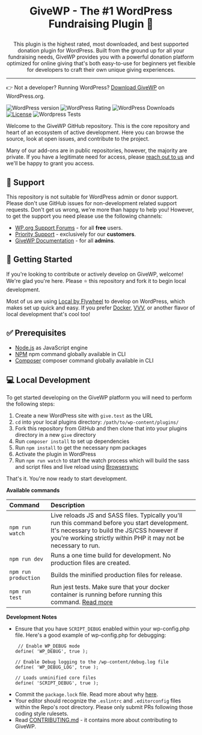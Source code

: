 <h1><p align="center">GiveWP - The #1 WordPress Fundraising Plugin 💚</p></h1>

<p align="center">This plugin is the highest rated, most downloaded, and best supported donation plugin for WordPress. Built from the ground up for all your fundraising needs, GiveWP provides you with a powerful donation platform optimized for online giving that's both easy-to-use for beginners yet flexible for developers to craft their own unique giving experiences.</p>

---

👉 Not a developer? Running WordPress? [Download GiveWP](https://wordpress.org/plugins/give/) on WordPress.org.

![WordPress version](https://img.shields.io/wordpress/plugin/v/give.svg) ![WordPress Rating](https://img.shields.io/wordpress/plugin/r/give.svg) ![WordPress Downloads](https://img.shields.io/wordpress/plugin/dt/give.svg) [![License](https://img.shields.io/badge/license-GPL--2.0%2B-green.svg)](https://github.com/impress-org/give/blob/master/license.txt) ![Wordpress Tests](https://github.com/impress-org/givewp/workflows/WordPress%20Tests/badge.svg?branch=develop)

Welcome to the GiveWP GitHub repository. This is the core repository and heart of an ecosystem of active development. Here you can browse the source, look at open issues, and contribute to the project.

Many of our add-ons are in public repositories, however, the majority are private. If you have a legitimate need for access, please [reach out to us](https://givewp.com/contact-us/) and we'll be happy to grant you access.

 ## 🙋 Support

 This repository is not suitable for WordPress admin or donor support. Please don't use GitHub issues for non-development related support requests. Don't get us wrong, we're more than happy to help you! However, to get the support you need please use the following channels:

* [WP.org Support Forums](https://wordpress.org/support/plugin/give) - for all **free** users.
* [Priority Support](https://givewp.com/priority-support/) - exclusively for our **customers**.
* [GiveWP Documentation](https://givewp.com/documentation/) - for all **admins**.

## 🌱 Getting Started

If you're looking to contribute or actively develop on GiveWP, welcome! We're glad you're here. Please ⭐️ this repository and fork it to begin local development.

Most of us are using [Local by Flywheel](https://localbyflywheel.com/) to develop on WordPress, which makes set up quick and easy. If you prefer [Docker](https://www.docker.com/), [VVV](https://github.com/Varying-Vagrant-Vagrants/VVV), or another flavor of local development that's cool too!

## ✅ Prerequisites
* [Node.js](https://nodejs.org/en/) as JavaScript engine
* [NPM](https://docs.npmjs.com/) npm command globally available in CLI
* [Composer](https://getcomposer.org/) composer command globally available in CLI

## 💻 Local Development

To get started developing on the GiveWP platform you will need to perform the following steps:

1. Create a new WordPress site with `give.test` as the URL
2. `cd` into your local plugins directory: `/path/to/wp-content/plugins/`
3. Fork this repository from GitHub and then clone that into your plugins directory in a new `give` directory
4. Run `composer install` to set up dependencies
5. Run `npm install` to get the necessary npm packages
6. Activate the plugin in WordPress
7. Run `npm run watch` to start the watch process which will build the sass and script files and live reload using [Browsersync](https://www.browsersync.io/)

That's it. You're now ready to start development.

**Available commands**

| Command             | Description  |
| :------------- | :------------ |
| `npm run watch`      | Live reloads JS and SASS files. Typically you'll run this command before you start development. It's necessary to build the JS/CSS however if you're working strictly within PHP it may not be necessary to run.  |
| `npm run dev`      |    Runs a one time build for development. No production files are created. |
| `npm run production` |  Builds the minified production files for release. |
| `npm run test` |  Run jest tests. Make sure that your docker container is running before running this command. [Read more](https://github.com/impress-org/give/tree/master/tests/e2e) |

**Development Notes**

* Ensure that you have `SCRIPT_DEBUG` enabled within your wp-config.php file. Here's a good example of wp-config.php for debugging:
    ```
     // Enable WP_DEBUG mode
    define( 'WP_DEBUG', true );

    // Enable Debug logging to the /wp-content/debug.log file
    define( 'WP_DEBUG_LOG', true );

    // Loads unminified core files
    define( 'SCRIPT_DEBUG', true );
    ```
* Commit the `package.lock` file. Read more about why [here](https://docs.npmjs.com/files/package-lock.json).
* Your editor should recognize the `.eslintrc` and `.editorconfig` files within the Repo's root directory. Please only submit PRs following those coding style rulesets.
* Read [CONTRIBUTING.md](https://github.com/impress-org/give/blob/master/CONTRIBUTING.md) - it contains more about contributing to GiveWP.
